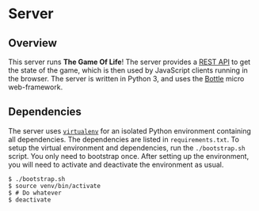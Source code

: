 # Server #

## Overview ##

This server runs **The Game Of Life**! The server provides a [REST API][rest_api] to get the state
of the game, which is then used by JavaScript clients running in the browser. The server is written
in Python 3, and uses the [Bottle][bottle] micro web-framework.

## Dependencies ##

The server uses [`virtualenv`][virtualenv] for an isolated Python environment containing all
dependencies. The dependencies are listed in `requirements.txt`. To setup the virtual environment
and dependencies, run the `./bootstrap.sh` script. You only need to bootstrap once. After setting up
the environment, you will need to activate and deactivate the environment as usual.

    $ ./bootstrap.sh
    $ source venv/bin/activate
    $ # Do whatever
    $ deactivate

[rest_api]: http://stackoverflow.com/questions/671118/what-exactly-is-restful-programming
[bottle]: http://bottlepy.org/docs/dev/index.html
[virtualenv]: https://virtualenv.pypa.io/en/stable/userguide/
